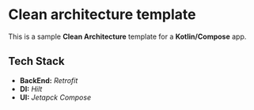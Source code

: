# Clean architecture template

This is a sample **Clean Architecture** template for a **Kotlin/Compose** app.

## Tech Stack

- **BackEnd:** *Retrofit* 
- **DI:** *Hilt*
- **UI:** *Jetapck Compose*
